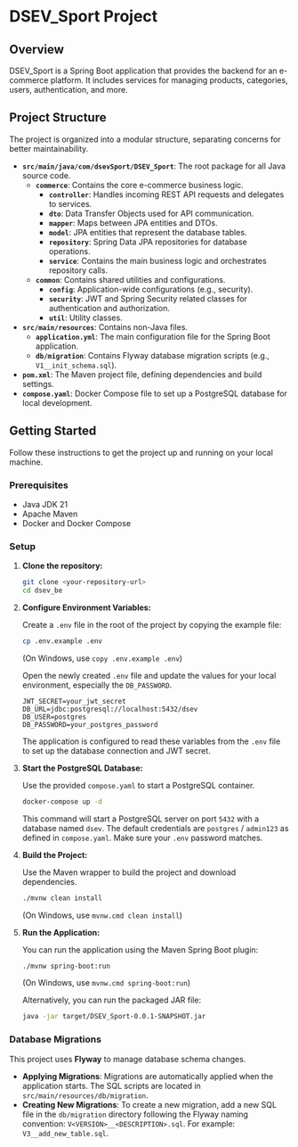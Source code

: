 # DSEV_Sport Project

## Overview

DSEV_Sport is a Spring Boot application that provides the backend for an e-commerce platform. It includes services for managing products, categories, users, authentication, and more.

## Project Structure

The project is organized into a modular structure, separating concerns for better maintainability.

- **`src/main/java/com/dsevSport/DSEV_Sport`**: The root package for all Java source code.
  - **`commerce`**: Contains the core e-commerce business logic.
    - **`controller`**: Handles incoming REST API requests and delegates to services.
    - **`dto`**: Data Transfer Objects used for API communication.
    - **`mapper`**: Maps between JPA entities and DTOs.
    - **`model`**: JPA entities that represent the database tables.
    - **`repository`**: Spring Data JPA repositories for database operations.
    - **`service`**: Contains the main business logic and orchestrates repository calls.
  - **`common`**: Contains shared utilities and configurations.
    - **`config`**: Application-wide configurations (e.g., security).
    - **`security`**: JWT and Spring Security related classes for authentication and authorization.
    - **`util`**: Utility classes.
- **`src/main/resources`**: Contains non-Java files.
  - **`application.yml`**: The main configuration file for the Spring Boot application.
  - **`db/migration`**: Contains Flyway database migration scripts (e.g., `V1__init_schema.sql`).
- **`pom.xml`**: The Maven project file, defining dependencies and build settings.
- **`compose.yaml`**: Docker Compose file to set up a PostgreSQL database for local development.

## Getting Started

Follow these instructions to get the project up and running on your local machine.

### Prerequisites

- Java JDK 21
- Apache Maven
- Docker and Docker Compose

### Setup

1.  **Clone the repository:**
    ```sh
    git clone <your-repository-url>
    cd dsev_be
    ```

2.  **Configure Environment Variables:**

    Create a `.env` file in the root of the project by copying the example file:

    ```sh
    cp .env.example .env
    ```
    (On Windows, use `copy .env.example .env`)

    Open the newly created `.env` file and update the values for your local environment, especially the `DB_PASSWORD`.

    ```dotenv
    JWT_SECRET=your_jwt_secret
    DB_URL=jdbc:postgresql://localhost:5432/dsev
    DB_USER=postgres
    DB_PASSWORD=your_postgres_password
    ```

    The application is configured to read these variables from the `.env` file to set up the database connection and JWT secret.

3.  **Start the PostgreSQL Database:**

    Use the provided `compose.yaml` to start a PostgreSQL container.

    ```sh
    docker-compose up -d
    ```

    This command will start a PostgreSQL server on port `5432` with a database named `dsev`. The default credentials are `postgres` / `admin123` as defined in `compose.yaml`. Make sure your `.env` password matches.

4.  **Build the Project:**

    Use the Maven wrapper to build the project and download dependencies.

    ```sh
    ./mvnw clean install
    ```
    (On Windows, use `mvnw.cmd clean install`)

5.  **Run the Application:**

    You can run the application using the Maven Spring Boot plugin:

    ```sh
    ./mvnw spring-boot:run
    ```
    (On Windows, use `mvnw.cmd spring-boot:run`)

    Alternatively, you can run the packaged JAR file:
    ```sh
    java -jar target/DSEV_Sport-0.0.1-SNAPSHOT.jar
    ```

### Database Migrations

This project uses **Flyway** to manage database schema changes.

-   **Applying Migrations**: Migrations are automatically applied when the application starts. The SQL scripts are located in `src/main/resources/db/migration`.
-   **Creating New Migrations**: To create a new migration, add a new SQL file in the `db/migration` directory following the Flyway naming convention: `V<VERSION>__<DESCRIPTION>.sql`. For example: `V3__add_new_table.sql`.

